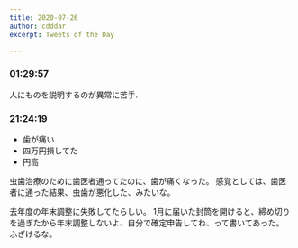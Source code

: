 ```yaml
---
title: 2020-07-26
author: cdddar
excerpt: Tweets of the Day

---
```


### 01:29:57

人にものを説明するのが異常に苦手.

### 21:24:19

- 歯が痛い
- 四万円損してた
- 円高

虫歯治療のために歯医者通ってたのに、歯が痛くなった。
感覚としては、歯医者に通った結果、虫歯が悪化した、みたいな。

去年度の年末調整に失敗してたらしい。
1月に届いた封筒を開けると、締め切りを過ぎたから年末調整しないよ、自分で確定申告してね、って書いてあった。
ふざけるな。

